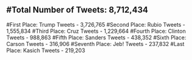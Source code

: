 #Total Number of Tweets: 8,712,434 
---
#First Place: Trump Tweets - 3,726,765
#Second Place: Rubio Tweets - 1,555,834
#Third Place: Cruz Tweets - 1,229,664
#Fourth Place: Clinton Tweets - 988,863
#Fifth Place: Sanders Tweets - 438,352
#Sixth Place: Carson Tweets - 316,906
#Seventh Place: Jeb! Tweets - 237,832
#Last Place: Kasich Tweets - 219,203
